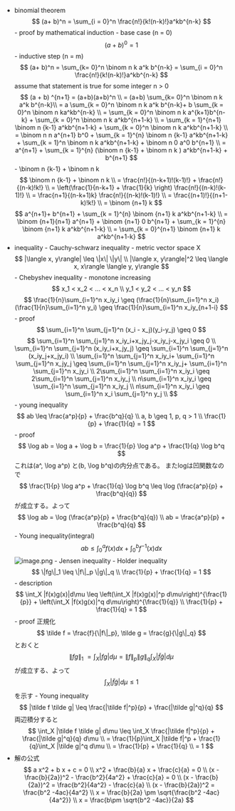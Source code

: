 - binomial theorem
            $$
            (a+ b)^n = \sum_{i = 0}^n \frac{n!}{k!(n-k)!}a^kb^{n-k}
            $$
            - proof
                by mathematical induction
                - base case (n = 0)
                    $$
                    (a+b)^0 = 1
                    $$
                - inductive step (n = m)
                    $$
                    (a+ b)^n = \sum_{k= 0}^n \binom n k a^k b^{n-k} = \sum_{i = 0}^n \frac{n!}{k!(n-k)!}a^kb^{n-k}
                    $$
                    assume that statement is true for some integer n > 0
                    $$
                    (a + b) ^{n+1} = (a+b)(a+b)^n \\
                    = (a+b) \sum_{k= 0}^n \binom n k a^k b^{n-k}\\
                    = a \sum_{k = 0}^n \binom n k a^k b^{n-k}+ b \sum_{k = 0}^n \binom n ka^kb^{n-k} \\
                    = \sum_{k = 0}^n \binom n k a^{k+1}b^{n-k} + \sum_{k = 0}^n \binom n k a^kb^{n+1-k} 
                    \\
                    = \sum_{k = 1}^{n+1} \binom n {k-1} a^kb^{n+1-k} + \sum_{k = 0}^n \binom n k a^kb^{n+1-k} 
                    \\ 
                    = \binom n n a^{n+1} b^0 + \sum_{k = 1}^{n} \binom n {k-1} a^kb^{n+1-k} + \sum_{k = 1}^n \binom n k a^kb^{n+1-k} + \binom n 0 a^0 b^{n+1} 
                    \\
                    = a^{n+1} + \sum_{k = 1}^{n} (\binom n {k-1} + \binom n k ) a^kb^{n+1-k} + b^{n+1}
                    $$
                    - \binom n {k-1} + \binom n k
                        $$
                        \binom n {k-1} + \binom n k \\
                        = \frac{n!}{(n-k+1)!(k-1)!} + \frac{n!}{(n-k)!k!} 
                        \\
                        = \left(\frac{1}{n-k+1} + \frac{1}{k} \right) \frac{n!}{(n-k)!(k-1)!} 
                        \\
                        = \frac{n+1}{(n-k+1)k} \frac{n!}{(n-k)!(k-1)!} 
                        \\
                        = \frac{(n+1)!}{(n+1-k)!k!} 
                        \\
                        = \binom {n+1} k
                        $$
                    $$
                    a^{n+1}+ b^{n+1} + \sum_{k = 1}^{n} \binom {n+1} k a^kb^{n+1-k} \\
                    = \binom {n+1}{n+1} a^{n+1} + \binom {n+1} 0 b^{n+1} + \sum_{k = 1}^{n} \binom {n+1} k a^kb^{n+1-k}
                    \\
                    = \sum_{k = 0}^{n+1} \binom {n+1} k a^kb^{n+1-k}
                    $$
- inequality
            - Cauchy-schwarz inequality
                - metric vector space X
                $$
                |\langle x, y\rangle| \leq \|x\| \|y\| \\
                |\langle x, y\rangle|^2 \leq \langle x, x\rangle \langle y, y\rangle
                $$
            - Chebyshev inequality
                - monotone increasing
                    $$
                    x_1 < x_2 < ... < x_n \\
                    y_1 < y_2 < ... < y_n
                    $$
                $$
                \frac{1}{n}\sum_{i=1}^n x_iy_i \geq (\frac{1}{n}\sum_{i=1}^n x_i)(\frac{1}{n}\sum_{i=1}^n y_i) \geq \frac{1}{n}\sum_{i=1}^n x_iy_{n+1-i}
                $$
                - proof
                    $$
                    \sum_{i=1}^n \sum_{j=1}^n (x_i - x_j)(y_i-y_j) \geq 0
                    $$
                    $$
                    \sum_{i=1}^n \sum_{j=1}^n 
                    x_iy_i+x_jy_j-x_iy_j-x_jy_i \geq 0
                    \\
                    \sum_{i=1}^n \sum_{j=1}^n (x_iy_i+x_jy_j) \geq \sum_{i=1}^n \sum_{j=1}^n (x_iy_j+x_jy_i) 
                    \\
                    \sum_{i=1}^n \sum_{j=1}^n x_iy_i+ \sum_{i=1}^n \sum_{j=1}^n x_jy_j \geq \sum_{i=1}^n \sum_{j=1}^n x_iy_j+ \sum_{i=1}^n \sum_{j=1}^n x_jy_i
                    \\
                    2\sum_{i=1}^n \sum_{i=1}^n  x_iy_i \geq 2\sum_{i=1}^n \sum_{j=1}^n x_iy_j
                    \\ 
                    n\sum_{i=1}^n x_iy_i \geq \sum_{i=1}^n \sum_{j=1}^n x_iy_j
                    \\
                    n\sum_{i=1}^n x_iy_i \geq \sum_{i=1}^n x_i \sum_{j=1}^n y_j
                    \\
                    $$
            - young inequality
                $$
                ab \leq \frac{a^p}{p} + \frac{b^q}{q} \\
                a, b \geq 1, p, q > 1 \\
                \frac{1}{p} + \frac{1}{q} = 1
                $$
                - proof
                    $$
                    \log ab = \log a + \log b = \frac{1}{p} \log a^p + \frac{1}{q} \log b^q
                    $$
                    これは(a^, \log a^p) と(b, \log b^q)の内分点である。
                    またlogは凹関数なので
                    $$
                    \frac{1}{p} \log a^p + \frac{1}{q} \log b^q \leq \log (\frac{a^p}{p} + \frac{b^q}{q})
                    $$
                    が成立する。よって
                    $$
                    \log ab = \log (\frac{a^p}{p} + \frac{b^q}{q}) \\
                    ab = \frac{a^p}{p} + \frac{b^q}{q}
                    $$
            - Young inequality(integral)
                $$
                ab \leq \int_0^a f(x) dx + \int_0^b f^{-1}(x) dx
                $$
                ![image.png](image%2010.png)
            - Jensen inequality
            - Holder inequality
                $$
                \|fg\|_1 \leq \|f\|_p \|g\|_q \\
                \frac{1}{p} + \frac{1}{q} = 1
                $$
                - description
                    $$
                    \int_X |f(x)g(x)|d\mu \leq \left(\int_X |f(x)g(x)|^p d\mu\right)^{\frac{1}{p}} + \left(\int_X |f(x)g(x)|^q d\mu\right)^{\frac{1}{q}} \\
                    \frac{1}{p} + \frac{1}{q} = 1
                    $$
                - proof
                    正規化
                    $$
                    \tilde f = \frac{f}{\|f\|_p}, \tilde g = \frac{g}{\|g\|_q} 
                    $$
                    とおくと
                    $$
                    \|fg\|_1 \ = \int_X |fg| d\mu = \|f\|_p \|g\|_q \int_X |\tilde f \tilde g| d\mu 
                    $$
                    が成立する、よって
                    $$
                    \int_X |\tilde f \tilde g| d\mu  \leq 1
                    $$
                    を示す
                    - Young inequality
                    $$
                    |\tilde f \tilde g| \leq \frac{|\tilde f|^p}{p} + \frac{|\tilde g|^q}{q} 
                    $$
                    両辺積分すると
                    $$
                    \int_X |\tilde f \tilde g| d\mu \leq \int_X \frac{|\tilde f|^p}{p} + \frac{|\tilde g|^q}{q} d\mu \\
                    = \frac{1}{p}\int_X |\tilde f|^p + \frac{1}{q}\int_X |\tilde g|^q d\mu \\
                    = \frac{1}{p} + \frac{1}{q} \\
                    = 1
                    $$
- 解の公式
            $$
            a x^2 + b x + c = 0 \\
             x^2 + \frac{b}{a} x + \frac{c}{a} = 0 \\
            (x - \frac{b}{2a})^2 - \frac{b^2}{4a^2} + \frac{c}{a} = 0 \\
            (x - \frac{b}{2a})^2 = \frac{b^2}{4a^2} - \frac{c}{a}  \\
            (x - \frac{b}{2a})^2 = \frac{b^2 -4ac}{4a^2} \\
            x = \frac{b}{2a} \pm \sqrt{\frac{b^2 -4ac}{4a^2}} \\
            x = \frac{b\pm \sqrt{b^2 -4ac}}{2a} 
            $$